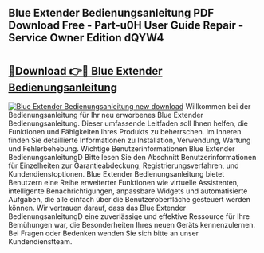 ## Blue Extender Bedienungsanleitung PDF Download Free - Part-u0H User Guide Repair - Service Owner Edition dQYW4

# <h2><a href="http://df4t92u.blite.top/?on=Blue+Extender+Bedienungsanleitung">🔗Download 👉🔴 Blue Extender Bedienungsanleitung</a></h2>

[![Blue Extender Bedienungsanleitung new download](https://i.imgur.com/lujVjoI.png)](http://df4t92u.blite.top/?on=Blue+Extender+Bedienungsanleitung)
Willkommen bei der Bedienungsanleitung für Ihr neu erworbenes Blue Extender Bedienungsanleitung. Dieser umfassende Leitfaden soll Ihnen helfen, die Funktionen und Fähigkeiten Ihres Produkts zu beherrschen. Im Inneren finden Sie detaillierte Informationen zu Installation, Verwendung, Wartung und Fehlerbehebung. Wichtige Benutzerinformationen Blue Extender BedienungsanleitungD Bitte lesen Sie den Abschnitt Benutzerinformationen für Einzelheiten zur Garantieabdeckung, Registrierungsverfahren, und Kundendienstoptionen. Blue Extender Bedienungsanleitung bietet Benutzern eine Reihe erweiterter Funktionen wie virtuelle Assistenten, intelligente Benachrichtigungen, anpassbare Widgets und automatisierte Aufgaben, die alle einfach über die Benutzeroberfläche gesteuert werden können. Wir vertrauen darauf, dass das Blue Extender BedienungsanleitungD eine zuverlässige und effektive Ressource für Ihre Bemühungen war, die Besonderheiten Ihres neuen Geräts kennenzulernen. Bei Fragen oder Bedenken wenden Sie sich bitte an unser Kundendienstteam.
